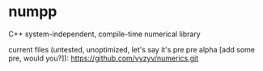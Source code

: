 # numpp
C++ system-independent, compile-time numerical library

current files (untested, unoptimized, let's say it's pre pre alpha [add some pre, would you?]): https://github.com/vyzyv/numerics.git
